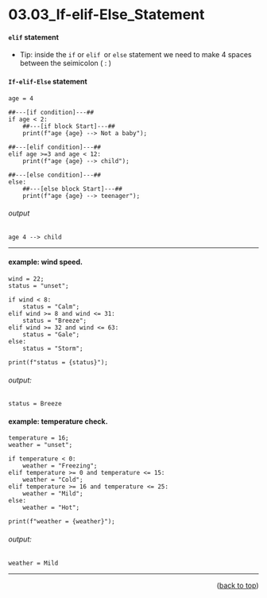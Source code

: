 <a name="topage"></a>

# 03.03_If-elif-Else_Statement


#### `elif` statement

* Tip: inside the `if` or `elif `or `else` statement we need to make 4 spaces between the seimicolon ( : )

#### `If-elif-Else` statement

```
age = 4

##---[if condition]---##
if age < 2:
    ##---[if block Start]---##
    print(f"age {age} --> Not a baby");

##---[elif condition]---##
elif age >=3 and age < 12:
    print(f"age {age} --> child");

##---[else condition]---##
else:
    ##---[else block Start]---##
    print(f"age {age} --> teenager");
```

###### output
```
age 4 --> child
```

----

#### example: wind speed.

```
wind = 22;
status = "unset";

if wind < 8:
    status = "Calm";
elif wind >= 8 and wind <= 31:
    status = "Breeze";
elif wind >= 32 and wind <= 63:
    status = "Gale";
else:
    status = "Storm";

print(f"status = {status}");
```

###### output: 

```
status = Breeze
```

#### example: temperature check.

```
temperature = 16;
weather = "unset";

if temperature < 0:
    weather = "Freezing";
elif temperature >= 0 and temperature <= 15:
    weather = "Cold";
elif temperature >= 16 and temperature <= 25:
    weather = "Mild";
else:
    weather = "Hot";

print(f"weather = {weather}");
```

###### output: 

```
weather = Mild
```

----

<p align="right">(<a href="#topage">back to top</a>)</p>
<br/>
